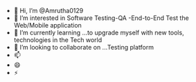 - 👋 Hi, I’m @Amrutha0129
- 👀 I’m interested in Software Testing-QA -End-to-End Test the Web/Mobile application
- 🌱 I’m currently learning ...to upgrade myself with new tools, technologies in the Tech world
- 💞️ I’m looking to collaborate on ...Testing platform
- 📫 
- 😄 
- ⚡ 

<!---
Amrutha0129/Amrutha0129 is a ✨ special ✨ repository because its `README.md` (this file) appears on your GitHub profile.
You can click the Preview link to take a look at your changes.
--->
